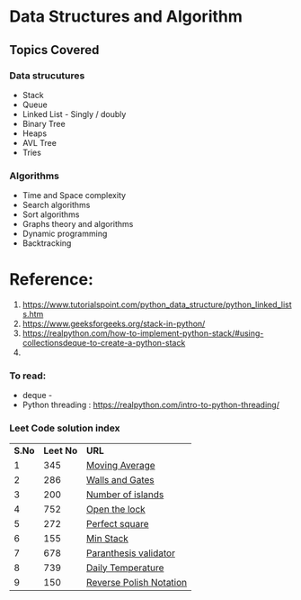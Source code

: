 # Data Structures and Algorithm

## Topics Covered
### Data strucutures
* Stack
* Queue
* Linked List - Singly / doubly
* Binary Tree
* Heaps
* AVL Tree
* Tries


### Algorithms
* Time and Space complexity
* Search algorithms
* Sort algorithms
* Graphs theory and algorithms
* Dynamic programming
* Backtracking

# Reference:
1. https://www.tutorialspoint.com/python_data_structure/python_linked_lists.htm
2. https://www.geeksforgeeks.org/stack-in-python/
3. https://realpython.com/how-to-implement-python-stack/#using-collectionsdeque-to-create-a-python-stack
4. 

### To read:
* deque - 
* Python threading : https://realpython.com/intro-to-python-threading/


### Leet Code solution index
|           |               |                                                                    |
| ----------|---------------| -------------------------------------------------------------------|  
| **S.No**  | **Leet No**   |                    **URL**                                         |
| 1         | 345           | [Moving Average](https://github.com/sankarprabhakar/dsa/blob/ca4b46083762e8e67e66821362c2e02b6470a7fb/CPP/Queues/1_LC_345_Moving_Average.cpp)                 |
| 2         | 286           |[Walls and Gates](https://github.com/sankarprabhakar/dsa/blob/ca4b46083762e8e67e66821362c2e02b6470a7fb/CPP/Queues/2_LC_286_wallsandgates.cpp)                                                                                             |
| 3         | 200           |[Number of islands](https://github.com/sankarprabhakar/dsa/blob/ca4b46083762e8e67e66821362c2e02b6470a7fb/CPP/Queues/3_LC_200_Number_of_islands.cpp)                                                     |
| 4         | 752           |[Open the lock](https://github.com/sankarprabhakar/dsa/blob/ec7a19d84c2d347b9c047c585e5461c9be711143/PythonProgramming/DataStructures/Queue/4_LC_752_OpentheLock.py)                                                                          |
| 5         | 272           |[Perfect square](https://github.com/sankarprabhakar/dsa/blob/895a63be1bf2b342508df9c432c123201783f442/PythonProgramming/DataStructures/Queue/5_LC_279_Perfect_squares.py)|
| 6         | 155           |[Min Stack](https://github.com/sankarprabhakar/dsa/blob/23ec9d259705b1ac0e20d491dab932e43c588735/CPP/Stack/6_LC_155_Minstack_solution1.cpp)|
| 7         | 678           |[Paranthesis validator](https://github.com/sankarprabhakar/dsa/blob/fbda0925fd260ac6af843c162475dec2dcf80e92/CPP/Stack/7_LC_678_ValidParanthesis.cpp) |
| 8         | 739           |[Daily Temperature](https://github.com/sankarprabhakar/dsa/blob/2090976c014c803b197a0931946dc549e915552f/CPP/Stack/8_LC_739_Daily_temperature.cpp)|
| 9         | 150           |[Reverse Polish Notation](https://github.com/sankarprabhakar/dsa/blob/11b3a866b53675db78b33f8762df37f98ef6581e/CPP/Stack/9_LC_150_RPN_Postfix_expr_eval.cpp)|


